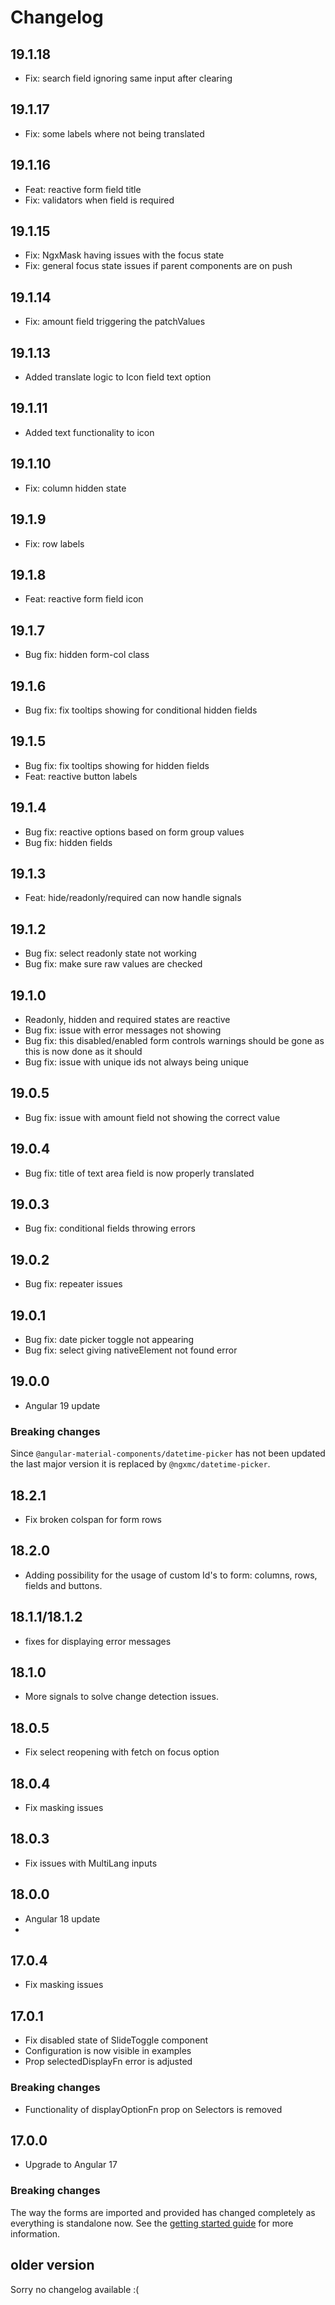# Changelog

## 19.1.18

- Fix: search field ignoring same input after clearing

## 19.1.17

- Fix: some labels where not being translated

## 19.1.16

- Feat: reactive form field title
- Fix: validators when field is required

## 19.1.15

- Fix: NgxMask having issues with the focus state
- Fix: general focus state issues if parent components are on push

## 19.1.14

- Fix: amount field triggering the patchValues

## 19.1.13

- Added translate logic to Icon field text option

## 19.1.11

- Added text functionality to icon

## 19.1.10

- Fix: column hidden state

## 19.1.9

- Fix: row labels

## 19.1.8

- Feat: reactive form field icon

## 19.1.7

- Bug fix: hidden form-col class

## 19.1.6

- Bug fix: fix tooltips showing for conditional hidden fields

## 19.1.5

- Bug fix: fix tooltips showing for hidden fields
- Feat: reactive button labels

## 19.1.4

- Bug fix: reactive options based on form group values
- Bug fix: hidden fields

## 19.1.3

- Feat: hide/readonly/required can now handle signals

## 19.1.2

- Bug fix: select readonly state not working
- Bug fix: make sure raw values are checked

## 19.1.0

- Readonly, hidden and required states are reactive
- Bug fix: issue with error messages not showing
- Bug fix: this disabled/enabled form controls warnings should be gone as this is now done as it should
- Bug fix: issue with unique ids not always being unique

## 19.0.5

- Bug fix: issue with amount field not showing the correct value

## 19.0.4

- Bug fix: title of text area field is now properly translated

## 19.0.3

- Bug fix: conditional fields throwing errors

## 19.0.2

- Bug fix: repeater issues

## 19.0.1

- Bug fix: date picker toggle not appearing
- Bug fix: select giving nativeElement not found error

## 19.0.0

- Angular 19 update

### Breaking changes

Since `@angular-material-components/datetime-picker` has not been updated the last major version it is replaced by `@ngxmc/datetime-picker`.

## 18.2.1

- Fix broken colspan for form rows

## 18.2.0

- Adding possibility for the usage of custom Id's to form: columns, rows, fields and buttons.

## 18.1.1/18.1.2

- fixes for displaying error messages

## 18.1.0

- More signals to solve change detection issues.

## 18.0.5

- Fix select reopening with fetch on focus option

## 18.0.4

- Fix masking issues

## 18.0.3

- Fix issues with MultiLang inputs

## 18.0.0

- Angular 18 update
-

## 17.0.4

- Fix masking issues

## 17.0.1

- Fix disabled state of SlideToggle component
- Configuration is now visible in examples
- Prop selectedDisplayFn error is adjusted

### Breaking changes

- Functionality of displayOptionFn prop on Selectors is removed

## 17.0.0

- Upgrade to Angular 17

### Breaking changes

The way the forms are imported and provided has changed completely as everything is standalone now.
See the [getting started guide](https://lab900.github.io/angular-library-forms/getting-started) for more information.

## older version

Sorry no changelog available :(
